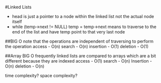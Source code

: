 #Linked Lists
* head is just a pointer to a node within the linked list not the actual node itself
* while (temp->next != NULL) temp = temp->next means to traverse to the end of the list and have temp point to that very last node

##BIG O
note that the operations are independent of traversing to perform the operation
access - O(n)
search - O(n)
insertion - O(1)
deletion - O(1)

##Array BIG O
frequently linked lists are compared to arrays which are a bit different because they are indexed
access - O(1)
search - O(n)
Insertion - O(n)
deletion - O(n)


time complexity? space complexity?





